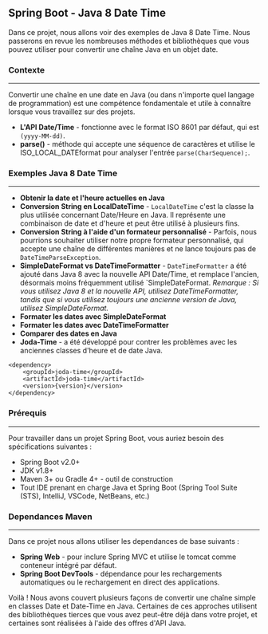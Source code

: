 ## Spring Boot - Java 8 Date Time
Dans ce projet, nous allons voir des exemples de Java 8 Date Time. Nous passerons en revue les nombreuses méthodes et bibliothèques que vous pouvez utiliser pour convertir une chaîne Java en un objet date.

### Contexte
---
Convertir une chaîne en une date en Java (ou dans n'importe quel langage de programmation) est une compétence fondamentale et utile à connaître lorsque vous travaillez sur des projets.
* **L'API Date/Time** - fonctionne avec le format ISO 8601 par défaut, qui est `(yyyy-MM-dd)`.
* **parse()** - méthode qui accepte une séquence de caractères et utilise le ISO_LOCAL_DATEformat pour analyser l'entrée `parse(CharSequence);`.

### Exemples Java 8 Date Time
---
* **Obtenir la date et l'heure actuelles en Java**
* **Conversion String en LocalDateTime** - `LocalDateTime` c'est la classe la plus utilisée concernant Date/Heure en Java. Il représente une combinaison de date et d'heure et peut être utilisé à plusieurs fins.
* **Conversion String à l'aide d'un formateur personnalisé** - Parfois, nous pourrions souhaiter utiliser notre propre formateur personnalisé, qui accepte une chaîne de différentes manières et ne lance toujours pas de `DateTimeParseException`.
* **SimpleDateFormat vs DateTimeFormatter** - `DateTimeFormatter` a été ajouté dans Java 8 avec la nouvelle API Date/Time, et remplace l'ancien, désormais moins fréquemment utilisé `SimpleDateFormat.
*Remarque : Si vous utilisez Java 8 et la nouvelle API, utilisez DateTimeFormatter, tandis que si vous utilisez toujours une ancienne version de Java, utilisez SimpleDateFormat.*
* **Formater les dates avec SimpleDateFormat**
* **Formater les dates avec DateTimeFormatter**
* **Comparer des dates en Java**
* **Joda-Time** - a été développé pour contrer les problèmes avec les anciennes classes d'heure et de date Java.
```
<dependency>
    <groupId>joda-time</groupId>
    <artifactId>joda-time</artifactId>
    <version>{version}</version>
</dependency>
```

### Prérequis
---
Pour travailler dans un projet Spring Boot, vous auriez besoin des spécifications suivantes :<br/>
- Spring Boot v2.0+<br/>
- JDK v1.8+<br/>
- Maven 3+ ou Gradle 4+ - outil de construction<br/>
- Tout IDE prenant en charge Java et Spring Boot (Spring Tool Suite (STS), IntelliJ, VSCode, NetBeans, etc.)<br/>

### Dependances Maven
---
Dans ce projet nous allons utiliser les dependances de base suivants :
* **Spring Web** - pour inclure Spring MVC et utilise le tomcat comme conteneur intégré par défaut.
* **Spring Boot DevTools** - dépendance pour les rechargements automatiques ou le rechargement en direct des applications.

Voilà ! Nous avons couvert plusieurs façons de convertir une chaîne simple en classes Date et Date-Time en Java. Certaines de ces approches utilisent des bibliothèques tierces que vous avez peut-être déjà dans votre projet, et certaines sont réalisées à l'aide des offres d'API Java.